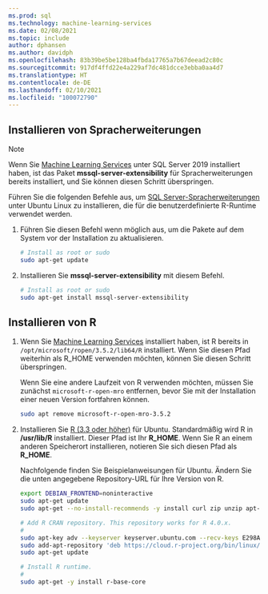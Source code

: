 ```yaml
---
ms.prod: sql
ms.technology: machine-learning-services
ms.date: 02/08/2021
ms.topic: include
author: dphansen
ms.author: davidph
ms.openlocfilehash: 83b39be5be128ba4fbda17765a7b67deead2c80c
ms.sourcegitcommit: 917df4ffd22e4a229af7dc481dcce3ebba0aa4d7
ms.translationtype: HT
ms.contentlocale: de-DE
ms.lasthandoff: 02/10/2021
ms.locfileid: "100072790"
---
```

## <a name="install-language-extensions"></a>Installieren von Spracherweiterungen

> [!NOTE]
> Wenn Sie [Machine Learning Services](../../sql-server-machine-learning-services.md) unter SQL Server 2019 installiert haben, ist das Paket **mssql-server-extensibility** für Spracherweiterungen bereits installiert, und Sie können diesen Schritt überspringen.

Führen Sie die folgenden Befehle aus, um [SQL Server-Spracherweiterungen](../../../language-extensions/language-extensions-overview.md) unter Ubuntu Linux zu installieren, die für die benutzerdefinierte R-Runtime verwendet werden.

1. Führen Sie diesen Befehl wenn möglich aus, um die Pakete auf dem System vor der Installation zu aktualisieren.

    ```bash
    # Install as root or sudo
    sudo apt-get update
    ```

1. Installieren Sie **mssql-server-extensibility** mit diesem Befehl.

    ```bash
    # Install as root or sudo
    sudo apt-get install mssql-server-extensibility
    ```

## <a name="install-r"></a>Installieren von R

1. Wenn Sie [Machine Learning Services](../../sql-server-machine-learning-services.md) installiert haben, ist R bereits in `/opt/microsoft/ropen/3.5.2/lib64/R` installiert. Wenn Sie diesen Pfad weiterhin als R_HOME verwenden möchten, können Sie diesen Schritt überspringen.

    Wenn Sie eine andere Laufzeit von R verwenden möchten, müssen Sie zunächst `microsoft-r-open-mro` entfernen, bevor Sie mit der Installation einer neuen Version fortfahren können.

    ```bash
    sudo apt remove microsoft-r-open-mro-3.5.2
    ```

1. Installieren Sie [R (3.3 oder höher)](https://www.r-project.org/) für Ubuntu. Standardmäßig wird R in **/usr/lib/R** installiert. Dieser Pfad ist Ihr **R_HOME**. Wenn Sie R an einem anderen Speicherort installieren, notieren Sie sich diesen Pfad als **R_HOME**.

    Nachfolgende finden Sie Beispielanweisungen für Ubuntu. Ändern Sie die unten angegebene Repository-URL für Ihre Version von R.

    ```bash
    export DEBIAN_FRONTEND=noninteractive
    sudo apt-get update
    sudo apt-get --no-install-recommends -y install curl zip unzip apt-transport-https libstdc++6
    
    # Add R CRAN repository. This repository works for R 4.0.x.
    #
    sudo apt-key adv --keyserver keyserver.ubuntu.com --recv-keys E298A3A825C0D65DFD57CBB651716619E084DAB9
    sudo add-apt-repository 'deb https://cloud.r-project.org/bin/linux/ubuntu xenial-cran40/'
    sudo apt-get update
    
    # Install R runtime.
    #
    sudo apt-get -y install r-base-core
    ```
